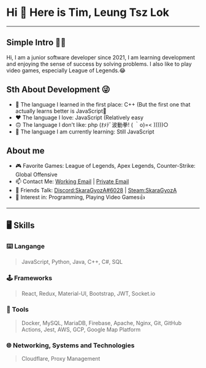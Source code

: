 # Hi 👋 Here is Tim, Leung Tsz Lok
---
## Simple Intro 👋👋
Hi, I am a junior software developer since 2021, I am learning development and enjoying the sense of success by solving problems. I also like to play video games, especially League of Legends.😂

## Sth About Development 😜
* 🥲 The language I learned in the first place: C++ (But the first one that actually learns better is JavaScript🤣
* ❤️ The language I love: JavaScript (Relatively easy 
* 🙃 The language I don't like: php (ｵﾒﾃﾞ波動拳! ( ｀o)=< )))))○
* 🌱 The language I am currently learning: Still JavaScript

## About me
* 🎮 Favorite Games: League of Legends, Apex Legends, Counter-Strike: Global Offensive
* 📫 Contact Me: [Working Email](mailto:tlleung615@gmail.com) | [Private Email](mailto:lok60674211@gmail.com) 
* 💬 Friends Talk: [Discord:SkaraGyozA#6028](https://discordapp.com/users/306065331674284032) | [Steam:SkaraGyozA](https://steamcommunity.com/id/SkaraGyozA)
* 🔭 Interest in: Programming, Playing Video Games👍

---
## 🖥️ Skills
### ⌨️ Langange
> JavaScript, Python, Java, C++, C#, SQL
### 🕹️ Frameworks
> React, Redux, Material-UI, Bootstrap, JWT, Socket.io
### 💽 Tools
> Docker, MySQL, MariaDB, Firebase, Apache, Nginx, Git, GitHub Actions, Jest, AWS, GCP, Google Map Platform
### 🌐 Networking, Systems and Technologies
> Cloudflare, Proxy Management
